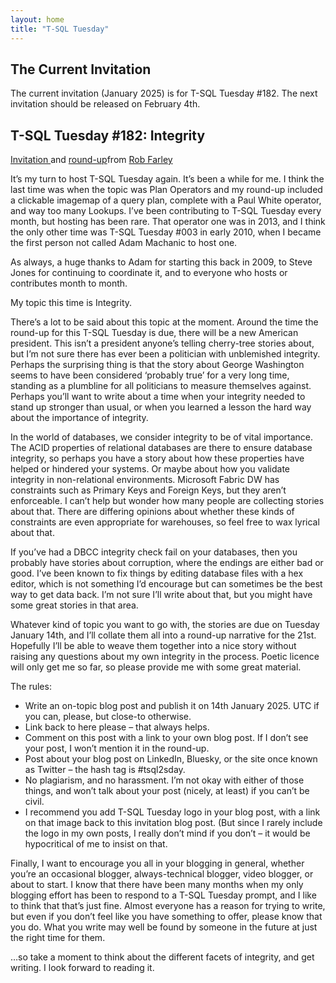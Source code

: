 ```yaml
---
layout: home
title: "T-SQL Tuesday"
---
```


## The Current Invitation

The current invitation (January 2025) is for T-SQL Tuesday #182. The next invitation should be released on February 4th.

## T-SQL Tuesday #182: Integrity 
[Invitation ](https://lobsterpot.com.au/blog/2025/01/07/t-sql-tuesday-invitation-182-integrity/) and [round-up](https://lobsterpot.com.au/blog/2025/01/16/round-up-for-t-sql-tuesday-182-integrity/)from [Rob Farley](https://lobsterpot.com.au/blog/)

It’s my turn to host T-SQL Tuesday again. It’s been a while for me. I think the last time was when the topic was Plan Operators and my round-up included a clickable imagemap of a query plan, complete with a Paul White operator, and way too many Lookups. I’ve been contributing to T-SQL Tuesday every month, but hosting has been rare. That operator one was in 2013, and I think the only other time was T-SQL Tuesday #003 in early 2010, when I became the first person not called Adam Machanic to host one.

As always, a huge thanks to Adam for starting this back in 2009, to Steve Jones for continuing to coordinate it, and to everyone who hosts or contributes month to month.

My topic this time is Integrity.

There’s a lot to be said about this topic at the moment. Around the time the round-up for this T-SQL Tuesday is due, there will be a new American president. This isn’t a president anyone’s telling cherry-tree stories about, but I’m not sure there has ever been a politician with unblemished integrity. Perhaps the surprising thing is that the story about George Washington seems to have been considered ‘probably true’ for a very long time, standing as a plumbline for all politicians to measure themselves against. Perhaps you’ll want to write about a time when your integrity needed to stand up stronger than usual, or when you learned a lesson the hard way about the importance of integrity.

In the world of databases, we consider integrity to be of vital importance. The ACID properties of relational databases are there to ensure database integrity, so perhaps you have a story about how these properties have helped or hindered your systems. Or maybe about how you validate integrity in non-relational environments. Microsoft Fabric DW has constraints such as Primary Keys and Foreign Keys, but they aren’t enforceable. I can’t help but wonder how many people are collecting stories about that. There are differing opinions about whether these kinds of constraints are even appropriate for warehouses, so feel free to wax lyrical about that.

If you’ve had a DBCC integrity check fail on your databases, then you probably have stories about corruption, where the endings are either bad or good. I’ve been known to fix things by editing database files with a hex editor, which is not something I’d encourage but can sometimes be the best way to get data back. I’m not sure I’ll write about that, but you might have some great stories in that area.

Whatever kind of topic you want to go with, the stories are due on Tuesday January 14th, and I’ll collate them all into a round-up narrative for the 21st. Hopefully I’ll be able to weave them together into a nice story without raising any questions about my own integrity in the process. Poetic licence will only get me so far, so please provide me with some great material.

The rules:

- Write an on-topic blog post and publish it on 14th January 2025. UTC if you can, please, but close-to otherwise.
- Link back to here please – that always helps.
- Comment on this post with a link to your own blog post. If I don’t see your post, I won’t mention it in the round-up.
- Post about your blog post on LinkedIn, Bluesky, or the site once known as Twitter – the hash tag is #tsql2sday.
- No plagiarism, and no harassment. I’m not okay with either of those things, and won’t talk about your post (nicely, at least) if you can’t be civil.
- I recommend you add T-SQL Tuesday logo in your blog post, with a link on that image back to this invitation blog post. (But since I rarely include the logo in my own posts, I really don’t mind if you don’t – it would be hypocritical of me to insist on that.

Finally, I want to encourage you all in your blogging in general, whether you’re an occasional blogger, always-technical blogger, video blogger, or about to start. I know that there have been many months when my only blogging effort has been to respond to a T-SQL Tuesday prompt, and I like to think that that’s just fine. Almost everyone has a reason for trying to write, but even if you don’t feel like you have something to offer, please know that you do. What you write may well be found by someone in the future at just the right time for them.

…so take a moment to think about the different facets of integrity, and get writing. I look forward to reading it.